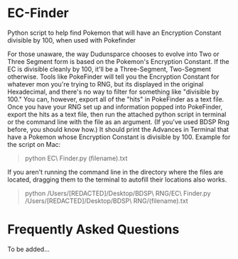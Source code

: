 # EC-Finder
Python script to help find Pokemon that will have an Encryption Constant divisible by 100, when used with Pokefinder

<p>For those unaware, the way Dudunsparce chooses to evolve into Two or Three Segment form is based on the Pokemon's Encryption Constant. If the EC is divisible cleanly by 100, it'll be a Three-Segment, Two-Segment otherwise.
Tools like PokeFinder will tell you the Encryption Constant for whatever mon you're trying to RNG, but its displayed in the original Hexadecimal, and there's no way to filter for something like "divisible by 100."
You can, however, export all of the "hits" in PokeFinder as a text file. Once you have your RNG set up and information popped into PokeFinder, export the hits as a text file, then run the attached python script in terminal or the command line with the file as an argument. (If you've used BDSP Rng before, you should know how.) It should print the Advances in Terminal that have a Pokemon whose Encryption Constant is divisible by 100.
Example for the script on Mac:

>python EC\ Finder.py (filename).txt

If you aren't running the command line in the directory where the files are located, dragging them to the terminal to autofill their locations also works.

>python /Users/[REDACTED]/Desktop/BDSP\ RNG/EC\ Finder.py /Users/[REDACTED]/Desktop/BDSP\ RNG/(filename).txt</p>



# Frequently Asked Questions

<p>To be added...</p>
